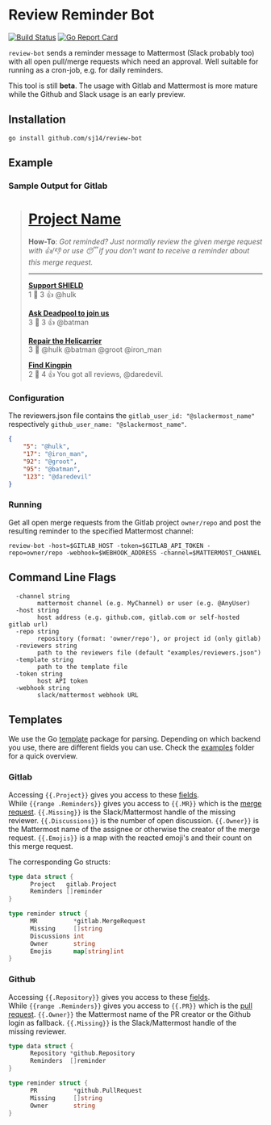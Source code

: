 # Review Reminder Bot

[![Build Status](https://dev.azure.com/SimonJuergensmeyer/SimonJuergensmeyer/_apis/build/status/sj14.review-bot?branchName=master)](https://dev.azure.com/SimonJuergensmeyer/SimonJuergensmeyer/_build/latest?definitionId=2&branchName=master)
[![Go Report Card](https://goreportcard.com/badge/github.com/sj14/review-bot)](https://goreportcard.com/report/github.com/sj14/review-bot)

`review-bot` sends a reminder message to Mattermost (Slack probably too) with all open pull/merge requests which need an approval. Well suitable for running as a cron-job, e.g. for daily reminders.

This tool is still **beta**. The usage with Gitlab and Mattermost is more mature while the Github and Slack usage is an early preview.

## Installation

```text
go install github.com/sj14/review-bot
```

## Example

### Sample Output for Gitlab

># [Project Name](https://gitlab.com/my_user/my_project)
>
>**How-To**: *Got reminded? Just normally review the given merge request with 👍/👎 or use 😴 if you don't want to receive a reminder about this merge request.*
>
>---
>
>**[Support SHIELD](https://gitlab.com/my_user/my_project/merge_requests/1940)**  
> 1 💬   3 👍  @hulk
>
>**[Ask Deadpool to join us](https://gitlab.com/my_user/my_project/merge_requests/1923)**  
> 3 💬   3 👍  @batman
>
>**[Repair the Helicarrier](https://gitlab.com/my_user/my_project/merge_requests/1777)**  
> 3 💬   @hulk @batman @groot @iron_man
>
>**[Find Kingpin](https://gitlab.com/my_user/my_project/merge_requests/1099)**  
> 2 💬   4 👍  You got all reviews, @daredevil.

### Configuration

The reviewers.json file contains the `gitlab_user_id: "@slackermost_name"` respectively `github_user_name: "@slackermost_name"`.

```json
{
    "5": "@hulk",
    "17": "@iron_man",
    "92": "@groot",
    "95": "@batman",
    "123": "@daredevil"
}
```

### Running

Get all open merge requests from the Gitlab project `owner/repo` and post the resulting reminder to the specified Mattermost channel:

``` text
review-bot -host=$GITLAB_HOST -token=$GITLAB_API_TOKEN -repo=owner/repo -webhook=$WEBHOOK_ADDRESS -channel=$MATTERMOST_CHANNEL
```

## Command Line Flags

``` text
  -channel string
        mattermost channel (e.g. MyChannel) or user (e.g. @AnyUser)
  -host string
        host address (e.g. github.com, gitlab.com or self-hosted gitlab url)
  -repo string
        repository (format: 'owner/repo'), or project id (only gitlab)
  -reviewers string
        path to the reviewers file (default "examples/reviewers.json")
  -template string
        path to the template file
  -token string
        host API token
  -webhook string
        slack/mattermost webhook URL
```

## Templates

We use the Go [template](https://golang.org/pkg/text/template/) package for parsing.
Depending on which backend you use, there are different fields you can use. Check the [examples](https://github.com/sj14/review-bot/tree/master/examples) folder for a quick overview.

### Gitlab

Accessing `{{.Project}}` gives you access to these [fields](https://godoc.org/github.com/xanzy/go-gitlab#Project).  
While `{{range .Reminders}}` gives you access to `{{.MR}}` which is the [merge request](https://godoc.org/github.com/xanzy/go-gitlab#MergeRequest). `{{.Missing}}` is the Slack/Mattermost handle of the missing reviewer. `{{.Discussions}}` is the number of open discussion. `{{.Owner}}` is the Mattermost name of the assignee or otherwise the creator of the merge request. `{{.Emojis}}` is a map with the reacted emoji's and their count on this merge request.

The corresponding Go structs:

```go
type data struct {
      Project   gitlab.Project
      Reminders []reminder
}

type reminder struct {
      MR          *gitlab.MergeRequest
      Missing     []string
      Discussions int
      Owner       string
      Emojis      map[string]int
}
```


### Github

Accessing `{{.Repository}}` gives you access to these [fields](https://godoc.org/github.com/google/go-github/github#Repository).  
While `{{range .Reminders}}` gives you access to `{{.PR}}` which is the [pull request](https://godoc.org/github.com/google/go-github/github#PullRequest). `{{.Owner}}` the Mattermost name of the PR creator or the Github login as fallback. `{{.Missing}}` is the Slack/Mattermost handle of the missing reviewer.

```go
type data struct {
      Repository *github.Repository
      Reminders  []reminder
}

type reminder struct {
      PR          *github.PullRequest
      Missing     []string
      Owner       string
}
```